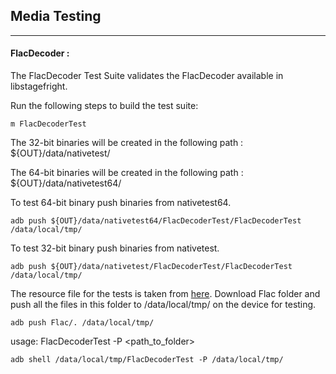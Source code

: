## Media Testing ##
---
#### FlacDecoder :
The FlacDecoder Test Suite validates the FlacDecoder available in libstagefright.

Run the following steps to build the test suite:
```
m FlacDecoderTest
```

The 32-bit binaries will be created in the following path : ${OUT}/data/nativetest/

The 64-bit binaries will be created in the following path : ${OUT}/data/nativetest64/

To test 64-bit binary push binaries from nativetest64.
```
adb push ${OUT}/data/nativetest64/FlacDecoderTest/FlacDecoderTest /data/local/tmp/
```

To test 32-bit binary push binaries from nativetest.
```
adb push ${OUT}/data/nativetest/FlacDecoderTest/FlacDecoderTest /data/local/tmp/
```

The resource file for the tests is taken from [here](https://drive.google.com/drive/folders/13cM4tAaVFrmr-zGFqaAzFBbKs75pnm9b).
Download Flac folder and push all the files in this folder to /data/local/tmp/ on the device for testing.
```
adb push Flac/. /data/local/tmp/
```

usage: FlacDecoderTest -P \<path_to_folder\>
```
adb shell /data/local/tmp/FlacDecoderTest -P /data/local/tmp/
```
